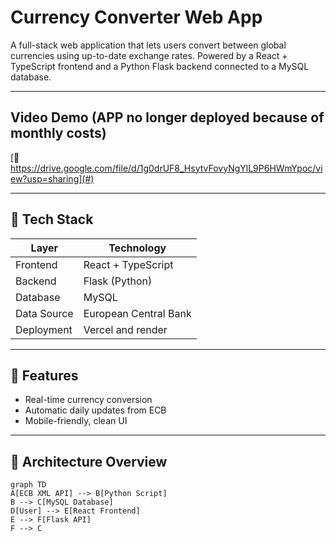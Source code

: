 # Currency Converter Web App

A full-stack web application that lets users convert between global currencies using up-to-date exchange rates. Powered by a React + TypeScript frontend and a Python Flask backend connected to a MySQL database.

---

## Video Demo (APP no longer deployed because of monthly costs)

[🔗 https://drive.google.com/file/d/1g0drUF8_HsytvFovyNgYlL9P6HWmYpoc/view?usp=sharing](#)

---

## 🧩 Tech Stack

| Layer       | Technology             |
|-------------|------------------------|
| Frontend    | React + TypeScript     |
| Backend     | Flask (Python)         |
| Database    | MySQL                  |
| Data Source | European Central Bank  |
| Deployment  | Vercel and render      |

---

## 🚀 Features

- Real-time currency conversion
- Automatic daily updates from ECB
- Mobile-friendly, clean UI

---

## 🧭 Architecture Overview

```mermaid
graph TD
A[ECB XML API] --> B[Python Script]
B --> C[MySQL Database]
D[User] --> E[React Frontend]
E --> F[Flask API]
F --> C
